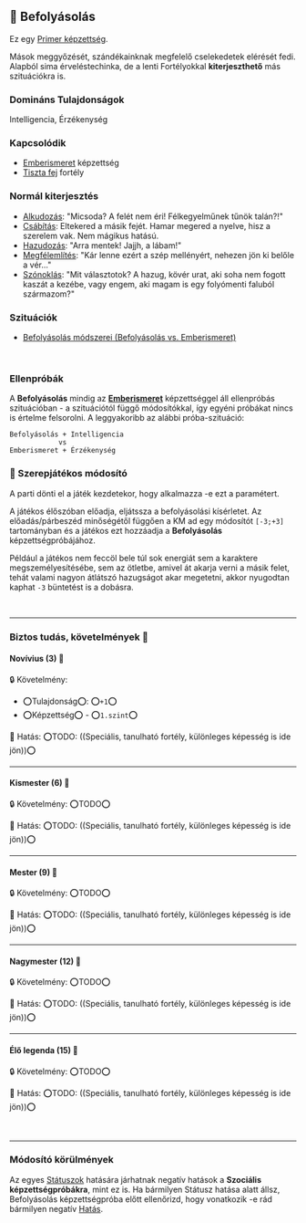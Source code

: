 ## 🔵 Befolyásolás

Ez egy [Primer képzettség](../017_primer_szekunder_ismeretek.md). 

Mások meggyőzését, szándékainknak megfelelő cselekedetek elérését fedi. Alapból sima érveléstechinka, de a lenti Fortélyokkal **kiterjeszthető** más szituációkra is.

### Domináns Tulajdonságok

Intelligencia, Érzékenység

### Kapcsolódik

- [Emberismeret](emberismeret.md) képzettség
- [Tiszta fej](../fortelyok.altalanos/tiszta_fej.md) fortély

### Normál kiterjesztés

- [Alkudozás](../fortelyok.szabad/alkudozas.md): "Micsoda? A felét nem éri! Félkegyelműnek tűnök talán?!"
- [Csábítás](../fortelyok.szabad/csabitas.md): Eltekered a másik fejét. Hamar megered a nyelve, hisz a szerelem vak. Nem mágikus hatású.
- [Hazudozás](../fortelyok.szabad/hazudozas.md): "Arra mentek! Jajjh, a lábam!"
- [Megfélemlítés](../fortelyok.szabad/megfelemlites.md): "Kár lenne ezért a szép mellényért, nehezen jön ki belőle a vér..."
- [Szónoklás](../fortelyok.szabad/szonoklas.md): "Mit választotok? A hazug, kövér urat, aki soha nem fogott kaszát a kezébe, vagy engem, aki magam is egy folyómenti faluból származom?"

### Szituációk

- [Befolyásolás módszerei (Befolyásolás vs. Emberismeret)](../szituaciok/befolyasolas_modszerei.md)

<br />

### Ellenpróbák

A **Befolyásolás** mindig az **[Emberismeret](emberismeret.md)** képzettséggel áll ellenpróbás szituációban - a szituációtól függő módosítókkal, így egyéni próbákat nincs is értelme felsorolni. A leggyakoribb az alábbi próba-szituáció:

```
Befolyásolás + Intelligencia
            vs
Emberismeret + Érzékenység
```

### 🔆 Szerepjátékos módosító

A parti dönti el a játék kezdetekor, hogy alkalmazza -e ezt a paramétert.

A játékos élőszóban előadja, eljátssza a befolyásolási kísérletet. Az előadás/párbeszéd minőségétől függően a KM ad egy módosítót `[-3;+3]` tartományban és a játékos ezt hozzáadja a **Befolyásolás** képzettségpróbájához.

Például a játékos nem feccöl bele túl sok energiát sem a karaktere megszemélyesítésébe, sem az ötletbe, amivel át akarja verni a másik felet, tehát valami nagyon átlátszó hazugságot akar megetetni, akkor nyugodtan kaphat `-3` büntetést is a dobásra.

<br />

---
### Biztos tudás, követelmények 📖

#### Novívius (3) 📖

🔒 Követelmény:
- ⭕Tulajdonság⭕: ⭕`+1`⭕
- ⭕Képzettség⭕ - ⭕`1.szint`⭕

🌟 Hatás: ⭕TODO: ((Speciális, tanulható fortély, különleges képesség is ide jön))⭕

---
#### Kismester (6) 📖

🔒 Követelmény: ⭕TODO⭕

🌟 Hatás: ⭕TODO: ((Speciális, tanulható fortély, különleges képesség is ide jön))⭕

---
#### Mester (9) 📖

🔒 Követelmény: ⭕TODO⭕

🌟 Hatás: ⭕TODO: ((Speciális, tanulható fortély, különleges képesség is ide jön))⭕

---
#### Nagymester (12) 📖

🔒 Követelmény:  ⭕TODO⭕

🌟 Hatás: ⭕TODO: ((Speciális, tanulható fortély, különleges képesség is ide jön))⭕

---
#### Élő legenda (15) 📖

🔒 Követelmény:  ⭕TODO⭕

🌟 Hatás: ⭕TODO: ((Speciális, tanulható fortély, különleges képesség is ide jön))⭕

<br />

---
### Módosító körülmények

Az egyes [Státuszok](../082_statuszok.md) hatására járhatnak negatív hatások a **Szociális képzettségpróbákra**, mint ez is. Ha bármilyen Státusz hatása alatt állsz, Befolyásolás képzettségpróba előtt ellenőrizd, hogy vonatkozik -e rád bármilyen negatív [Hatás](081_hatasok.md).
